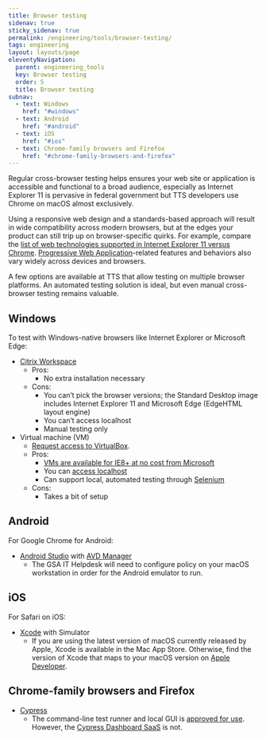 ```yaml
---
title: Browser testing
sidenav: true
sticky_sidenav: true
permalink: /engineering/tools/browser-testing/
tags: engineering
layout: layouts/page
eleventyNavigation: 
  parent: engineering_tools
  key: Browser testing
  order: 5
  title: Browser testing
subnav:
  - text: Windows
    href: "#windows"
  - text: Android
    href: "#android"
  - text: iOS
    href: "#ios"
  - text: Chrome-family browsers and Firefox
    href: "#chrome-family-browsers-and-firefox"
---
```


Regular cross-browser testing helps ensures your web site or application is accessible and functional to a broad audience, especially as Internet Explorer 11 is pervasive in federal government but TTS developers use Chrome on macOS almost exclusively.

Using a responsive web design and a standards-based approach will result in wide compatibility across modern browsers, but at the edges your product can still trip up on browser-specific quirks. For example, compare the [list of web technologies supported in Internet Explorer 11 versus Chrome](https://caniuse.com/#compare=ie+11,chrome+86). [Progressive Web Application](https://web.dev/progressive-web-apps/)-related features and behaviors also vary widely across devices and browsers.

A few options are available at TTS that allow testing on multiple browser platforms. An automated testing solution is ideal, but even manual cross-browser testing remains valuable.

## Windows
To test with Windows-native browsers like Internet Explorer or Microsoft Edge: 

- [Citrix Workspace](https://handbook.tts.gsa.gov/vmware-horizon/)
  * Pros:
     * No extra installation necessary
  * Cons:
     * You can’t pick the browser versions; the Standard Desktop image includes Internet Explorer 11 and Microsoft Edge (EdgeHTML layout engine) 
     * You can’t access localhost
     * Manual testing only
- Virtual machine (VM)
  * [Request access to VirtualBox](https://gsa.servicenowservices.com/sp/?id=sc_cat_item&sys_id=1bfdfdca78d3a400ce3ddff91a64940b).
  * Pros:
    * [VMs are available for IE8+ at no cost from Microsoft](https://developer.microsoft.com/en-us/microsoft-edge/tools/vms/)
    * You can [access localhost](https://medium.com/@urubuz/accessing-localhost-in-mac-from-windows-vm-in-virtualbox-312a3de6fedb)
    * Can support local, automated testing through [Selenium](https://www.selenium.dev/)
  * Cons:
    * Takes a bit of setup

## Android 
For Google Chrome for Android:
- [Android Studio](https://developer.android.com/studio) with [AVD Manager](https://developer.android.com/studio/run/managing-avds)
  * The GSA IT Helpdesk will need to configure policy on your macOS workstation in order for the Android emulator to run.

## iOS
For Safari on iOS:
- [Xcode](https://developer.apple.com/xcode/) with Simulator
  * If you are using the latest version of macOS currently released by Apple, Xcode is available in the Mac App Store. Otherwise, find the version of Xcode that maps to your macOS version on [Apple Developer](https://developer.apple.com/download/). 

## Chrome-family browsers and Firefox
- [Cypress](https://www.cypress.io/features)
  * The command-line test runner and local GUI is [approved for use](https://handbook.tts.gsa.gov/software/search/#cypress). However, the [Cypress Dashboard SaaS](https://www.cypress.io/dashboard/) is not.
